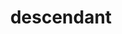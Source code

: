 ---
date:  ""
draft: false
title: "descendant"
short: "descendant"
thumb:
    image: "cover.jpg"
    anima: ""
    video: ""
layout: ""
weight: 12
lister: 4
format:
    media: "article"
    model: ""
    datum:
        data: ""
require:
    - prop: ""
      name: ""
      icon: ""
      desc: ""
metadata:
    index: false
    thumb: "cover.jpg"
    group: []
    author: ["null"]
description: "Kombinator descendant membantu mengatur hubungan elemen css dengan struktur hierarki jelas."
---